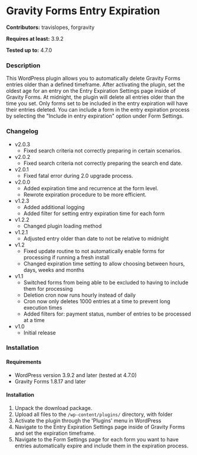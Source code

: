 # Gravity Forms Entry Expiration
**Contributors:** travislopes, forgravity

**Requires at least:** 3.9.2

**Tested up to:** 4.7.0

### Description
This WordPress plugin allows you to automatically delete Gravity Forms entries older than a defined timeframe. After activating the plugin, set the oldest age for an entry on the Entry Expiration Settings page inside of Gravity Forms. At midnight, the plugin will delete all entries older than the time you set. Only forms set to be included in the entry expiration will have their entries deleted. You can include a form in the entry expiration process by selecting the "Include in entry expiration" option under Form Settings.

### Changelog
* v2.0.3
	* Fixed search criteria not correctly preparing in certain scenarios.
* v2.0.2
	* Fixed search criteria not correctly preparing the search end date.
* v2.0.1
	* Fixed fatal error during 2.0 upgrade process.
* v2.0.0
	* Added expiration time and recurrence at the form level.
	* Rewrote expiration procedure to be more efficient.
* v1.2.3
	* Added additional logging
	* Added filter for setting entry expiration time for each form
* v1.2.2
	* Changed plugin loading method
* v1.2.1
	* Adjusted entry older than date to not be relative to midnight
* v1.2
	* Fixed update routine to not automatically enable forms for processing if running a fresh install
	* Changed expiration time setting to allow choosing between hours, days, weeks and months
* v1.1
	* Switched forms from being able to be excluded to having to include them for processing
	* Deletion cron now runs hourly instead of daily
	* Cron now only deletes 1000 entries at a time to prevent long execution times
	* Added filters for: payment status, number of entries to be processed at a time
* v1.0
	* Initial release

### Installation
#### Requirements
* WordPress version 3.9.2 and later (tested at 4.7.0)
* Gravity Forms 1.8.17 and later

#### Installation
1. Unpack the download package.
1. Upload all files to the `/wp-content/plugins/` directory, with folder
1. Activate the plugin through the 'Plugins' menu in WordPress
1. Navigate to the Entry Expiration Settings page inside of Gravity Forms and set the expiration timeframe.
1. Navigate to the Form Settings page for each form you want to have entries automatically expire and include them in the expiration process.
